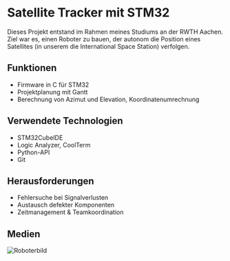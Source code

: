 # Satellite Tracker mit STM32

Dieses Projekt entstand im Rahmen meines Studiums an der RWTH Aachen. Ziel war es, einen Roboter zu bauen, der autonom die Position eines Satellites (in unserem die International Space Station) verfolgen.

## Funktionen
- Firmware in C für STM32
- Projektplanung mit Gantt
- Berechnung von Azimut und Elevation, Koordinatenumrechnung

## Verwendete Technologien
- STM32CubeIDE
- Logic Analyzer, CoolTerm
- Python-API
- Git

## Herausforderungen
- Fehlersuche bei Signalverlusten
- Austausch defekter Komponenten
- Zeitmanagement & Teamkoordination

## Medien
![Roboterbild](media/robot.jpg)
